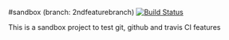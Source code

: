 #sandbox (branch: 2ndfeaturebranch) [![Build Status](https://travis-ci.org/DrSAR/sandbox.svg?branch=2ndfeaturebranch)](https://travis-ci.org/DrSAR/sandbox)

This is a sandbox project to test git, github and travis CI features

